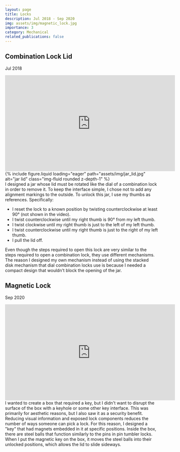 ```yaml
---
layout: page
title: Locks
description: Jul 2018 - Sep 2020
img: assets/img/magnetic_lock.jpg
importance: 3
category: Mechanical
related_publications: false
---
```


<h2 class="post-title">Combination Lock Lid</h2>
<p class="subpost-description">Jul 2018</p>
<div class="embed-responsive embed-responsive-16by9 mb-3">
    <iframe width="560" height="315" src="https://www.youtube.com/embed/w36mnvh1IQ8?si=j-1956Pravxj_va8" title="YouTube video player" frameborder="0" allow="accelerometer; autoplay; clipboard-write; encrypted-media; gyroscope; picture-in-picture; web-share" referrerpolicy="strict-origin-when-cross-origin" allowfullscreen></iframe>
</div>
<div class="row justify-content-center">
    <div class="col-sm-7 mt-3">
        {% include figure.liquid loading="eager" path="assets/img/jar_lid.jpg" alt="jar lid" class="img-fluid rounded z-depth-1" %}
    </div>
</div>
I designed a jar whose lid must be rotated like the dial of a combination lock in order to remove it. To keep the interface simple, I chose not to add any alignment markings to the outside. To unlock this jar, I use my thumbs as references. Specifically:
<ul>
    <li>I reset the lock to a known position by twisting counterclockwise at least 90° (not shown in the video).</li>
    <li>I twist counterclockwise until my right thumb is 90° from my left thumb.</li>
    <li>I twist clockwise until my right thumb is just to the left of my left thumb.</li>
    <li>I twist counterclockwise until my right thumb is just to the right of my left thumb.</li>
    <li>I pull the lid off.</li>
</ul>
Even though the steps required to open this lock are very similar to the steps required to open a combination lock, they use different mechanisms. The reason I designed my own mechanism instead of using the stacked disk mechanism that dial combination locks use is because I needed a compact design that wouldn't block the opening of the jar.


<h2 class="post-title">Magnetic Lock</h2>
<p class="subpost-description">Sep 2020</p>
<div class="embed-responsive embed-responsive-16by9 mt-4 mb-3">
    <iframe width="560" height="315" src="https://www.youtube.com/embed/JZEharuqRws?si=Xb5p-SZ8WahmWw0j" title="YouTube video player" frameborder="0" allow="accelerometer; autoplay; clipboard-write; encrypted-media; gyroscope; picture-in-picture; web-share" referrerpolicy="strict-origin-when-cross-origin" allowfullscreen></iframe>
</div>
I wanted to create a box that required a key, but I didn't want to disrupt the surface of the box with a keyhole or some other key interface. This was primarily for aesthetic reasons, but I also saw it as a security benefit. Reducing visual information and exposed lock components reduces the number of ways someone can pick a lock. For this reason, I designed a "key" that had magnets embedded in it at specific positions. Inside the box, there are steel balls that function similarly to the pins in pin tumbler locks. When I put the magnetic key on the box, it moves the steel balls into their unlocked positions, which allows the lid to slide sideways. 



